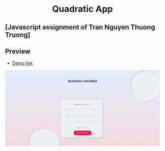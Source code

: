 <h1 align="center">Quadratic App</h1>

## [Javascript assignment of Tran Nguyen Thuong Truong]

## Preview
* [Demo link](https://quadratic-app.netlify.app/)

![Demo image](/assets/preview_img.png)